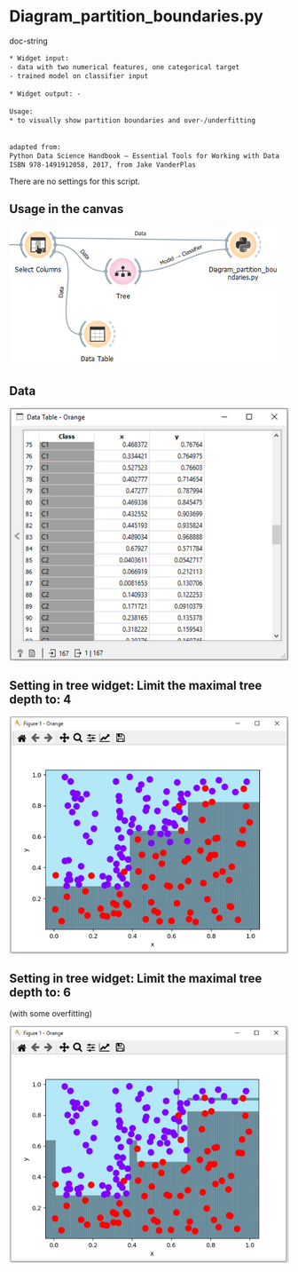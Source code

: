 # Diagram_partition_boundaries.py

doc-string
```
* Widget input: 
- data with two numerical features, one categorical target
- trained model on classifier input

* Widget output: -

Usage:
* to visually show partition boundaries and over-/underfitting


adapted from:
Python Data Science Handbook – Essential Tools for Working with Data
ISBN 978-1491912058, 2017, from Jake VanderPlas

```

There are no settings for this script.

## Usage in the canvas

![](images/dia_partition_boundary_01.png)

## Data

![](images/dia_partition_boundary_02.png)

## Setting in tree widget: Limit the maximal tree depth to: 4

![](images/dia_partition_boundary_03.png)

## Setting in tree widget: Limit the maximal tree depth to: 6
(with some overfitting)

![](images/dia_partition_boundary_04.png)
